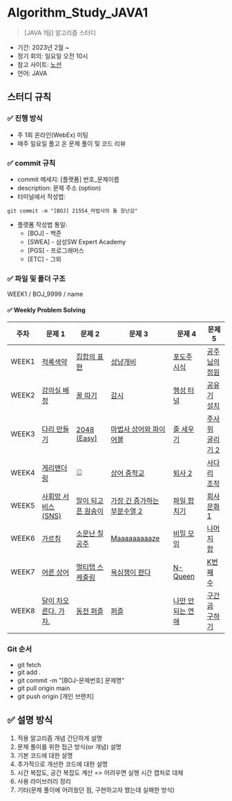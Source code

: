 # Algorithm_Study_JAVA1

> [JAVA 1팀] 알고리즘 스터디

- 기간: 2023년 2월 ~ 
- 정기 회의: 일요일 오전 10시
- 참고 사이트: [노션](https://www.notion.so/16-f54ad0f0f7f8456f8459884afeed87e4)
- 언어: JAVA

## 스터디 규칙 

### ✅ 진행 방식
- 주 1회 온라인(WebEx) 미팅
- 매주 일요일 풀고 온 문제 풀이 및 코드 리뷰


### ✅ commit 규칙
- commit 메세지: [플랫폼] 번호_문제이름
- description: 문제 주소 (option)
- 터미널에서 작성법: 
```
git commit -m "[BOJ] 21554_마법사의 돌 장난감"
```
- 플랫폼 작성법 통일: 
  * [BOJ] - 백준 
  * [SWEA] - 삼성SW Expert Academy
  * [PGS] - 프로그래머스
  * [ETC] - 그외

### ✅ 파일 및 폴더 구조
WEEK1 / BOJ_9999 / name

#### ✅ Weekly Problem Solving

| **주차** | **문제 1**    | **문제 2**    | **문제 3**    | **문제 4**    | **문제 5**    |
| -------- | ------------- | ------------- | ------------- | ------------- | ------------- |
| WEEK1  | [적록색약](https://www.acmicpc.net/problem/10026) | [집합의 표현](https://www.acmicpc.net/problem/1717) | [성냥개비](https://www.acmicpc.net/problem/3687) | [포도주 시식](https://www.acmicpc.net/problem/2156) | [공주님의 정원](https://www.acmicpc.net/problem/2457) |
| WEEK2  | [강의실 배정](https://www.acmicpc.net/problem/11000) | [꿀 따기](https://www.acmicpc.net/problem/21758) | [감시](https://www.acmicpc.net/problem/15683) | [행성 터널](https://www.acmicpc.net/problem/2887) | [공유기 설치](https://www.acmicpc.net/problem/2110) |
| WEEK3  | [다리 만들기](https://www.acmicpc.net/problem/2146) | [2048 (Easy)](https://www.acmicpc.net/problem/12100) | [마법사 상어와 파이어볼](https://www.acmicpc.net/problem/20056) | [줄 세우기](https://www.acmicpc.net/problem/2252) | [주사위 굴리기 2](https://www.acmicpc.net/problem/23288) |
| WEEK4  | [게리맨더링](https://www.acmicpc.net/problem/17471) | [⚾](https://www.acmicpc.net/problem/17281) | [상어 중학교](https://www.acmicpc.net/problem/21609) | [퇴사 2](https://www.acmicpc.net/problem/15486) | [사다리 조작](https://www.acmicpc.net/problem/15684) |
| WEEK5  | [사회망 서비스(SNS)](https://www.acmicpc.net/problem/2533) | [말이 되고픈 원숭이](https://www.acmicpc.net/problem/1600) | [가장 긴 증가하는 부분수열 2](https://www.acmicpc.net/problem/12015) | [파일 합치기](https://www.acmicpc.net/problem/11066) | [회사 문화 1](https://www.acmicpc.net/problem/14267) |
| WEEK6  | [가르침](https://www.acmicpc.net/problem/1062) | [소문난 칠공주](https://www.acmicpc.net/problem/1941) | [Maaaaaaaaaze](https://www.acmicpc.net/problem/16985) | [비밀 모임](https://www.acmicpc.net/problem/13424) | [나머지 합](https://www.acmicpc.net/problem/10986) |
| WEEK7  | [어른 상어](https://www.acmicpc.net/problem/19237) | [멀티탭 스케줄링](https://www.acmicpc.net/problem/1700) | [욕심쟁이 판다](https://www.acmicpc.net/problem/1937) | [N-Queen](https://www.acmicpc.net/problem/9663) | [K번째 수](https://www.acmicpc.net/problem/1300) |
| WEEK8  | [달이 차오른다, 가자.](https://www.acmicpc.net/problem/1194) | [동전 퍼즐](https://www.acmicpc.net/problem/27921) | [퍼즐](https://www.acmicpc.net/problem/1525) | [나만 안되는 연애](https://www.acmicpc.net/problem/14621) | [구간 곱 구하기](https://www.acmicpc.net/problem/11505) |

### Git 순서

- git fetch
- git add .
- git commit -m "[BOJ-문제번호] 문제명"
- git pull origin main
- git push origin [개인 브랜치]

## ✅ 설명 방식

1. 적용 알고리즘 개념 간단하게 설명
2. 문제 풀이를 위한 접근 방식(or 개념) 설명
3. 기본 코드에 대한 설명
4. 추가적으로 개선한 코드에 대한 설명
5. 시간 복잡도, 공간 복잡도 계산 => 어려우면 실행 시간 캡처로 대체
6. 사용 라이브러리 정리
7. 기타(문제 풀이에 어려웠던 점, 구현하고자 했는데 실패한 방식)
